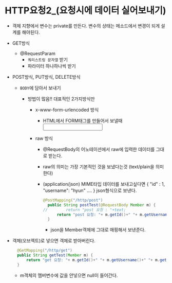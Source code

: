 # HTTP요청2_(요청시에 데이터 실어보내기) 

* 객체 지향에서 변수는 private를 만든다. 변수의 상태는 메소드에서 변경이 되게 설계를 해야된다.

* GET방식 

  * @RequestParam
    *  ```쿼리스트링 문자열``` 받기  
    * 파라미터 하나하나씩 받기

* POST방식, PUT방식, DELETE방식

  * ```BODY```에 담아서 보내기

    * 방법이 많음!! 대표적인 2가지방식만

      * x-www-form-urlencoded 방식

        * HTML에서 FORM태그를 만들어서 보낼때 <input type="">

      * raw 방식

        * @RequestBody의 어노테이션에서 raw에 입력한 데이터를 그대로 받는다.

        * raw의 의미는 가장 기본적인 것을 보냈다는것 (text/plain을 의미한다)

        * (application/json) MIME타입 데이터를 보내고싶다면 {  "id" : 1, "username": "hyun" .... } json형식으로 보낸다.

          ```java
          @PostMapping("/http/post")
          	public String postTest(@RequestBody Member m) {
          //		return "post 요청 : "+text;
          		return "post 요청: "+ m.getId()+" "+ m.getUsername()+" "+ m.getPassword()+ " "+ m.getEmail();
          	}
          ```

          * json을 Member객체에 그대로 매핑해서 보낸준다.

* 객체(오브젝트)로 넣으면 객체로 받아버린다.

  ```java
  	@GetMapping("/http/get")
  	public String getTest(Member m) {
  		return "get 요청: "+ m.getId()+" "+ m.getUsername()+" "+ m.getPassword()+ " "+ m.getEmail();
  	}
  ```

  * m객체의 멤버변수에 값을 안넣으면 null이 들어간다.

  

